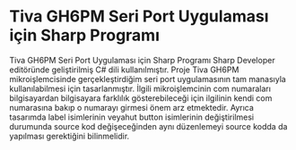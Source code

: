 # Tiva GH6PM Seri Port Uygulaması için Sharp Programı
 Tiva GH6PM Seri Port Uygulaması için Sharp Programı Sharp Developer editöründe geliştirilmiş C# dili kullanılmıştır. Proje Tiva GH6PM mikroişlemcisinde gerçekleştirdiğim seri port uygulamasının tam manasıyla kullanılabilmesi
 için tasarlanmıştır. İlgili mikroişlemcinin com numaraları bilgisayardan bilgisayara farklılık gösterebileceği için ilgilinin kendi com numarasına bakıp o numarayı girmesi önem arz etmektedir. Ayrıca tasarımda label isimlerinin veyahut button isimlerinin değiştirilmesi durumunda source kod değişeceğinden aynı düzenlemeyi source kodda da yapılması gerektiğini bilinmelidir. 

